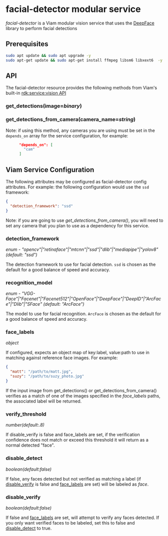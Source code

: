 # facial-detector modular service

*facial-detector* is a Viam modular vision service that uses the [DeepFace](https://github.com/serengil/deepface) library to perform facial detections

## Prerequisites

``` bash
sudo apt update && sudo apt upgrade -y
sudo apt-get update && sudo apt-get install ffmpeg libsm6 libxext6  -y
```

## API

The facial-detector resource provides the following methods from Viam's built-in [rdk:service:vision API](https://python.viam.dev/autoapi/viam/services/vision/client/index.html)

### get_detections(image=*binary*)

### get_detections_from_camera(camera_name=*string*)

Note: if using this method, any cameras you are using must be set in the `depends_on` array for the service configuration, for example:

```json
      "depends_on": [
        "cam"
      ]
```

## Viam Service Configuration

The following attributes may be configured as facial-detector config attributes.
For example: the following configuration would use the `ssd` framework:

``` json
{
  "detection_framework": "ssd"
}
```

Note: if you are going to use *get_detections_from_camera()*, you will need to set any camera that you plan to use as a dependency for this service.

### detection_framework

*enum - "opencv"|"retinaface"|"mtcnn"|"ssd"|"dlib"|"mediapipe"|"yolov8" (default: "ssd")*

The detection framework to use for facial detection.  `ssd` is chosen as the default for a good balance of speed and accuracy.

### recognition_model

*enum -   "VGG-Face"|"Facenet"|"Facenet512"|"OpenFace"|"DeepFace"|"DeepID"|"ArcFace"|"Dlib"|"SFace" (default: "ArcFace")*

The model to use for facial recognition.  `ArcFace` is chosen as the default for a good balance of speed and accuracy.

### face_labels

*object*

If configured, expects an object map of key:label, value:path to use in matching against reference face images.
For example:

``` json
{
  "matt": "/path/to/matt.jpg",
  "suzy": "/path/to/suzy_photo.jpg"
}
```

If the input image from get_detections() or get_detections_from_camera() verifies as a match of one of the images specified in the *face_labels* paths, the associated label will be returned.

### verify_threshold

*number(default:.8)*

If disable_verify is false and face_labels are set, if the verification confidence does not match or exceed this threshold it will return as a normal detected "face".

### disable_detect

*boolean(default:false)*

If false, any faces detected but not verified as matching a label (if [disable_verify](#disable_verify) is false and [face_labels](#face_labels) are set) will be labeled as *face*.

### disable_verify

*boolean(default:false)*

If false and [face_labels](#face_labels) are set, will attempt to verify any faces detected.
If you only want verified faces to be labeled, set this to false and [disable_detect](#disable_detect) to true.
